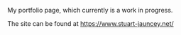 My portfolio page, which currently is a work in progress.

The site can be found at https://www.stuart-jauncey.net/
